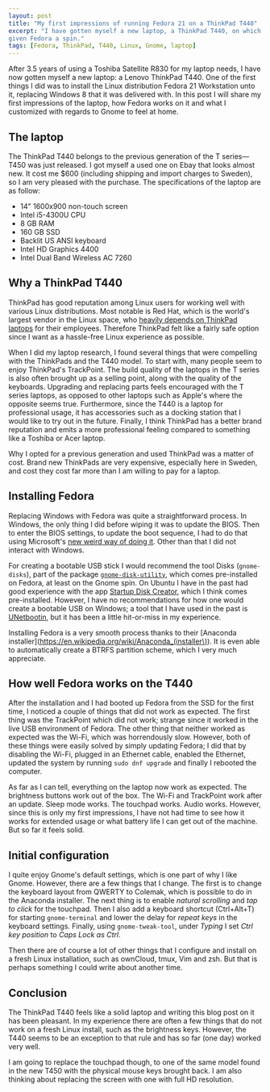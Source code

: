 ```yaml
---
layout: post
title: "My first impressions of running Fedora 21 on a ThinkPad T440"
excerpt: "I have gotten myself a new laptop, a ThinkPad T440, on which I have
given Fedora a spin."
tags: [Fedora, ThinkPad, T440, Linux, Gnome, laptop]
---
```


After 3.5 years of using a Toshiba Satellite R830 for my laptop needs, I have
now gotten myself a new laptop: a Lenovo ThinkPad T440. One of the first things
I did was to install the Linux distribution Fedora 21 Workstation unto it,
replacing Windows 8 that it was delivered with. In this post I will share my
first impressions of the laptop, how Fedora works on it and what I customized
with regards to Gnome to feel at home.

## The laptop

The ThinkPad T440 belongs to the previous generation of the T series—T450 was
just released. I got myself a used one on Ebay that looks almost new. It cost
me $600 (including shipping and import charges to Sweden), so I am very pleased
with the purchase. The specifications of the laptop are as follow:

* 14" 1600x900 non-touch screen
* Intel i5-4300U CPU
* 8 GB RAM
* 160 GB SSD
* Backlit US ANSI keyboard
* Intel HD Graphics 4400
* Intel Dual Band Wireless AC 7260

## Why a ThinkPad T440

ThinkPad has good reputation among Linux users for working well with various
Linux distributions. Most notable is Red Hat, which is the world's largest
vendor in the Linux space, who [heavily depends on ThinkPad
laptops](http://arstechnica.com/civis/viewtopic.php?f=16&t=1223953) for their
employees. Therefore ThinkPad felt like a fairly safe option since I want as a
hassle-free Linux experience as possible.

When I did my laptop research, I found several things that were compelling with
the ThinkPads and the T440 model. To start with, many people seem to enjoy
ThinkPad's TrackPoint. The build quality of the laptops in the T series is also
often brought up as a selling point, along with the quality of the keyboards.
Upgrading and replacing parts feels encouraged with the T series laptops, as
opposed to other laptops such as Apple's where the opposite seems true.
Furthermore, since the T440 is a laptop for professional usage, it has
accessories such as a docking station that I would like to try out in the
future. Finally, I think ThinkPad has a better brand reputation and emits a
more professional feeling compared to something like a Toshiba or Acer laptop.

Why I opted for a previous generation and used ThinkPad was a matter of cost.
Brand new ThinkPads are very expensive, especially here in Sweden, and cost
they cost far more than I am willing to pay for a laptop.

## Installing Fedora

Replacing Windows with Fedora was quite a straightforward process. In Windows,
the only thing I did before wiping it was to update the BIOS. Then to enter the
BIOS settings, to update the boot sequence, I had to do that using Microsoft's
[new weird way of doing it](http://support.lenovo.com/en/documents/ht076906).
Other than that I did not interact with Windows.

For creating a bootable USB stick I would recommend the tool Disks
(`gnome-disks`), part of the package
[`gnome-disk-utility`](https://apps.fedoraproject.org/packages/gnome-disk-utility),
which comes pre-installed on Fedora, at least on the Gnome spin. On Ubuntu I
have in the past had good experience with the app [Startup Disk
Creator](https://apps.ubuntu.com/cat/applications/usb-creator-gtk/), which I
think comes pre-installed. However, I have no recommendations for how one would
create a bootable USB on Windows; a tool that I have used in the past is
[UNetbootin](http://unetbootin.sourceforge.net/), but it has been a little
hit-or-miss in my experience.

Installing Fedora is a very smooth process thanks to their [Anaconda
installer](https://en.wikipedia.org/wiki/Anaconda_(installer\)). It is even
able to automatically create a BTRFS partition scheme, which I very much
appreciate.

## How well Fedora works on the T440

After the installation and I had booted up Fedora from the SSD for the first
time, I noticed a couple of things that did not work as expected. The first
thing was the TrackPoint which did not work; strange since it worked in the
live USB environment of Fedora. The other thing that neither worked as expected
was the Wi-Fi, which was horrendously slow. However, both of these things were
easily solved by simply updating Fedora; I did that by disabling the Wi-Fi,
plugged in an Ethernet cable, enabled the Ethernet, updated the system by
running `sudo dnf upgrade` and finally I rebooted the computer.

As far as I can tell, everything on the laptop now work as expected. The
brightness buttons work out of the box. The Wi-Fi and TrackPoint work after an
update. Sleep mode works. The touchpad works. Audio works. However, since this
is only my first impressions, I have not had time to see how it works for
extended usage or what battery life I can get out of the machine. But so far it
feels solid.

## Initial configuration

I quite enjoy Gnome's default settings, which is one part of why I like Gnome.
However, there are a few things that I change. The first is to change the
keyboard layout from QWERTY to Colemak, which is possible to do in the Anaconda
installer. The next thing is to enable *natural scrolling* and *tap to click*
for the touchpad. Then I also add a keyboard shortcut (Ctrl+Alt+T) for starting
`gnome-terminal` and lower the delay for *repeat keys* in the keyboard
settings. Finally, using `gnome-tweak-tool`, under *Typing* I set *Ctrl key
position* to *Caps Lock as Ctrl*.

Then there are of course a lot of other things that I configure and install on
a fresh Linux installation, such as ownCloud, tmux, Vim and zsh. But that is
perhaps something I could write about another time.

## Conclusion

The ThinkPad T440 feels like a solid laptop and writing this blog post on it
has been pleasant. In my experience there are often a few things that do not
work on a fresh Linux install, such as the brightness keys. However, the T440
seems to be an exception to that rule and has so far (one day) worked very
well.

I am going to replace the touchpad though, to one of the same model found in
the new T450 with the physical mouse keys brought back. I am also thinking
about replacing the screen with one with full HD resolution.
